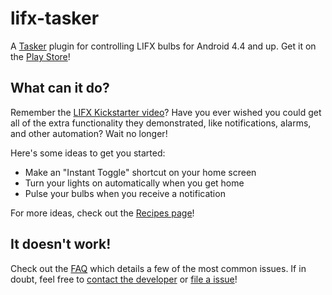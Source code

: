 lifx-tasker
===========

A [Tasker](http://tasker.dinglisch.net/) plugin for controlling LIFX bulbs for Android 4.4 and up. Get it on the [Play Store](https://play.google.com/store/apps/details?id=org.timothyb89.lifx.tasker)!

What can it do?
---------------
Remember the [LIFX Kickstarter video](http://player.vimeo.com/video/77748502?autoplay=1)? Have you ever wished you could get all of the extra functionality they demonstrated, like notifications, alarms, and other automation? Wait no longer!

Here's some ideas to get you started:
* Make an "Instant Toggle" shortcut on your home screen
* Turn your lights on automatically when you get home
* Pulse your bulbs when you receive a notification

For more ideas, check out the [Recipes page](https://github.com/timothyb89/lifx-tasker/wiki/Recipes)!

It doesn't work!
----------------
Check out the [FAQ](https://github.com/timothyb89/lifx-tasker/wiki/FAQ) which details a few of the most common issues. If in doubt, feel free to [contact the developer](mailto:timothyb89@gmail.com) or [file a issue](https://github.com/timothyb89/lifx-tasker/issues?state=open)!
